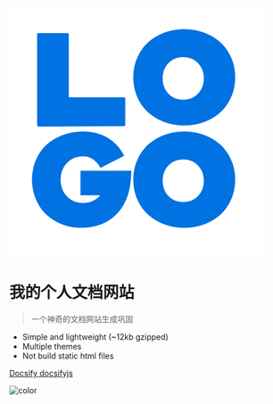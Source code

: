 ![logo](logo.png)
# 我的个人文档网站
> 一个神奇的文档网站生成巩固
* Simple and lightweight (~12kb gzipped)
* Multiple themes
* Not build static html files

[Docsify docsifyjs](https://github.com/docsifyjs/docsify/)

<!-- 背景色 -->
![color](#DAF7A6)